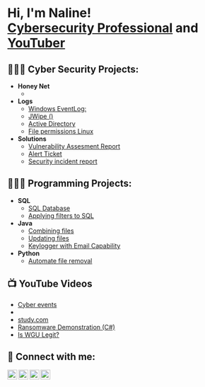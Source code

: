 <h1>Hi, I'm Naline! <br/><a href="https://www.linkedin.com/in/joshmadakor/">Cybersecurity Professional</a> and <a href="https://www.youtube.com/c/joshmadakor">YouTuber</a></h1>

<h2>👩🏽‍💻 Cyber Security Projects:</h2>

- <b>Honey Net</b>
  - [](https://github.com/joshmadakor1/Algorithms-Practice)
- <b>Logs</b>
  - [Windows EventLog: ](https://github.com/joshmadakor1/Sentinel-Lab)
  - [JWipe ()](https://github.com/joshmadakor1/Jwipe.PowerShell)
  - [Active Directory ](https://github.com/joshmadakor1/AD_PS)
  - [File permissions Linux](https://github.com/nalinenulan/File-permissions-Linux)
- <b> Solutions</b>
  - [Vulnerability Assesment Report](https://github.com/joshmadakor1/EncrypterPOC)
  - [Alert Ticket](https://github.com/joshmadakor1/DecrypterPOC)
  - [Security incident report](https://github.com/joshmadakor1/Key-Logger-With-Email)

<h2>👩🏽‍🔧 Programming Projects:</h2>

- <b>SQL</b>
  - [SQL Database](https://github.com/joshmadakor1/Algorithms-Practice)
  - [Applying filters to SQL](https://github.com/joshmadakor1/Algorithms-Practice)
- <b>Java</b>
  - [Combining files](https://github.com/joshmadakor1/EncrypterPOC)
  - [Updating files](https://github.com/joshmadakor1/DecrypterPOC)
  - [Keylogger with Email Capability](https://github.com/joshmadakor1/Key-Logger-With-Email)
- <b>Python</b>
  - [Automate file removal](https://github.com/joshmadakor1/Package-Delivery-Pathfinding-Algorithm)

<h2>📺 YouTube Videos</h2>

- [Cyber events](https://www.youtube.com/watch?v=a83ASGn_V_s)
- [](https://www.youtube.com/watch?v=uHy3oM7NnoU)
- [study.com](https://www.youtube.com/watch?v=N-L9hklSlNk)
- [Ransomware Demonstration (C#)](https://www.youtube.com/watch?v=OfvdQeh79s0)
- [Is WGU Legit?](https://www.youtube.com/watch?v=E2MwRWxDBkA)

<h2> 🤳 Connect with me:</h2>

[<img align="left" alt="JoshMadakor | YouTube" width="22px" src="https://cdn.jsdelivr.net/npm/simple-icons@v3/icons/youtube.svg" />][youtube]
[<img align="left" alt="JoshMadakor | Twitter" width="22px" src="https://cdn.jsdelivr.net/npm/simple-icons@v3/icons/twitter.svg" />][tiktok]
[<img align="left" alt="JoshMadakor | LinkedIn" width="22px" src="https://cdn.jsdelivr.net/npm/simple-icons@v3/icons/linkedin.svg" />][linkedin]
[<img align="left" alt="JoshMadakor | Instagram" width="22px" src="https://cdn.jsdelivr.net/npm/simple-icons@v3/icons/instagram.svg" />][instagram]

[tiktok]: https://twitter.com/joshmadakor
[youtube]: https://www.youtube.com/c/nalinenualn
[instagram]: https://www.instagram.com/nalinenulan/
[linkedin]: https://linkedin.com/in/nalinenulan

<!--
** nalinenulan** is a ✨ _special_ ✨ repository because its `README.md` (this file) appears on your GitHub profile.

Here are some ideas to get you started:

- 🔭 I’m currently working on ...
- 🌱 I’m currently learning ...
- 👯 I’m looking to collaborate on ...
- 🤔 I’m looking for help with ...
- 💬 Ask me about ...
- 📫 How to reach me: ...
- 😄 Pronouns: ...
- ⚡ Fun fact: ...
-->
